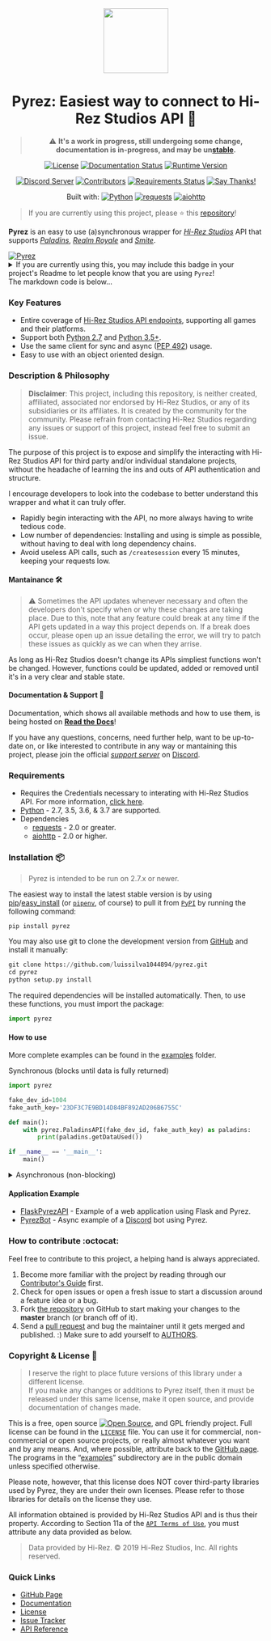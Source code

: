 <div  align="center">
<a href="https://github.com/luissilva1044894/Pyrez" title="Pyrez · Github repository" alt="Pyrez: Easiest way to connect to Hi-Rez Studios API!"><img src="https://raw.githubusercontent.com/luissilva1044894/Pyrez/gh-pages/assets/images/Pyrez.png" height="128" width="128"></a>

# Pyrez: Easiest way to connect to Hi-Rez Studios API :snake:

> :warning: **It's a work in progress, still undergoing some change, documentation is in-progress, and may be un[stable][github-repo].**

[![License][bagde-license]][license]
[![Documentation Status][bagde-documentation]][pyrez-documentation]
[![Runtime Version][bagde-runtime-version]][pyrez-pypi]

[![Discord Server][bagde-discord-server]][support-server-discord]
[![Contributors][bagde-contributors]](https://github.com/luissilva1044894/Pyrez/graphs/contributors "Contributors")
[![Requirements Status][bagde-requirements]](https://requires.io/github/luissilva1044894/Pyrez/requirements/?branch=master)
[![Say Thanks!][bagde-say-thanks]](https://saythanks.io/to/luissilva1044894 "Say Thanks!")

Built with: [![Python][badgde-python]][python-3-7]
[![requests][bagde-requests]](https://pypi.org/project/requests/2.22.0/ "requests 2.22")
[![aiohttp][bagde-aiohttp]](https://pypi.org/project/aiohttp/3.5.4/ "aiohttp 3.5.4")

</div>

> If you are currently using this project, please ⭐️ this [repository][github-repo]!

**Pyrez** is an easy to use (a)synchronous wrapper for [*Hi-Rez Studios*][hi-rez-studios] API that supports [*Paladins*][paladins-game], [*Realm Royale*][realm-royale] and [*Smite*][smite-game].

<a href="https://github.com/luissilva1044894/pyrez" title="Pyrez" target="_blank">
  <img alt="Pyrez" src="https://img.shields.io/badge/Using-Pyrez-00bb88.svg?logo=python&logoColor=white&logoWidth=20&style=plastic">
</a>
<details markdown="1">
<summary>If you are currently using this, you may include this badge in your project's Readme to let people know that you are using <code>Pyrez</code>!<br/>The markdown code is below...</summary>

```markdown hl_lines="7 12"
[![Pyrez](https://img.shields.io/badge/Using-Pyrez-00bb88.svg?logo=python&logoColor=white&logoWidth=20&style=plastic)](https://github.com/luissilva1044894/pyrez)
```

</details>

### Key Features
 * Entire coverage of [Hi-Rez Studios API endpoints][hi-rez-studios-developer-guide], supporting all games and their platforms.
 * Support both [Python 2.7][python-2] and [Python 3.5+][python-3].
 * Use the same client for sync and async ([PEP 492](https://www.python.org/dev/peps/pep-0492/)) usage.
 * Easy to use with an object oriented design.

### Description & Philosophy
> **Disclaimer**: This project, including this repository, is neither created, affiliated, associated nor endorsed by Hi-Rez Studios, or any of its subsidiaries or its affiliates. It is created by the community for the community. Please refrain from contacting Hi-Rez Studios regarding any issues or support of this project, instead feel free to submit an issue.

The purpose of this project is to expose and simplify the interacting with Hi-Rez Studios API for third party and/or individual standalone projects, without the headache of learning the ins and outs of API authentication and structure.

I encourage developers to look into the codebase to better understand this wrapper and what it can truly offer.

 * Rapidly begin interacting with the API, no more always having to write tedious code.
 * Low number of dependencies: Installing and using is simple as possible, without having to deal with long dependency chains.
 * Avoid useless API calls, such as `/createsession` every 15 minutes, keeping your requests low.

#### Mantainance 🛠
> :warning: Sometimes the API updates whenever necessary and often the developers don't specify when or why these changes are taking place. Due to this, note that any feature could break at any time if the API gets updated in a way this project depends on. If a break does occur, please open up an issue detailing the error, we will try to patch these issues as quickly as we can when they arrise.

As long as Hi-Rez Studios doesn't change its APIs simpliest functions won't be changed. However, functions could be updated, added or removed until it's in a very clear and stable state.

#### Documentation & Support :book:
Documentation, which shows all available methods and how to use them, is being hosted on [**Read the Docs**][pyrez-documentation]!

If you have any questions, concerns, need further help, want to be up-to-date on, or like interested to contribute in any way or mantaining this project, please join the official [*support server*][support-server-discord] on [Discord][discord].

### Requirements
 * Requires the Credentials necessary to interating with Hi-Rez Studios API. For more information, [click here](https://pyrez.readthedocs.io/en/latest/getting_started.html#registration "Form access to Hi-Rez Studios API").
 * [Python](https://www.python.org/) - 2.7, 3.5, 3.6, & 3.7 are supported.
 * Dependencies
 	* [requests](https://github.com/kennethreitz/requests/ "Python HTTP Requests for Humans") - 2.0 or greater.
 	* [aiohttp](https://github.com/aio-libs/aiohttp/) - 2.0 or higher.

### Installation 📦
> Pyrez is intended to be run on 2.7.x or newer.

The easiest way to install the latest stable version is by using [pip](http://www.pip-installer.org/en/latest/)/[easy_install](https://setuptools.readthedocs.io/en/latest/easy_install.html) (or [`pipenv`](https://docs.pipenv.org), of course) to pull it from [`PyPI`](https://pypi.org "Python's package manager") by running the following command:

```py
pip install pyrez
```

You may also use git to clone the development version from [GitHub][github-repo] and install it manually:

```py
git clone https://github.com/luissilva1044894/pyrez.git
cd pyrez
python setup.py install
```
The required dependencies will be installed automatically.
Then, to use these functions, you must import the package:

```py
import pyrez
```

#### How to use
More complete examples can be found in the [examples][examples-folder] folder.

Synchronous (blocks until data is fully returned)
```py
import pyrez

fake_dev_id=1004
fake_auth_key='23DF3C7E9BD14D84BF892AD206B6755C'

def main():
    with pyrez.PaladinsAPI(fake_dev_id, fake_auth_key) as paladins:
        print(paladins.getDataUsed())

if __name__ == '__main__':
	main()
```

<details markdown="1">
<summary>Asynchronous (non-blocking)</summary>
If your code uses `async` / `await`, use `async def`:

```python hl_lines="7 12"
async def main(dev_id, auth_key):
   import pyrez
   async with pyrez.PaladinsAPI.Async(dev_id, auth_key) as paladins:
      print(await paladins.getDataUsed())

import asyncio

fake_dev_id=1004
fake_auth_key='23DF3C7E9BD14D84BF892AD206B6755C'

loop = asyncio.get_event_loop()
loop.run_until_complete(main(fake_dev_id, fake_auth_key))
```

</details>

#### Application Example

 * [FlaskPyrezAPI](https://github.com/luissilva1044894/FlaskPyrezAPI) - Example of a web application using Flask and Pyrez.
 * [PyrezBot](https://github.com/luissilva1044894/PyrezBot) - Async example of a [Discord][discord] bot using Pyrez.

### How to contribute :octocat:

Feel free to contribute to this project, a helping hand is always appreciated.

 1. Become more familiar with the project by reading through our [Contributor's Guide](./.github/CONTRIBUTING.md) first.
 2. Check for open issues or open a fresh issue to start a discussion around a feature idea or a bug.
 3. Fork [the repository][github-repo] on GitHub to start making your changes to the **master** branch (or branch off of it).
 4. Send a [pull request](https://help.github.com/en/articles/creating-a-pull-request-from-a-fork) and bug the maintainer until it gets merged and published. :) Make sure to add yourself to [AUTHORS](./AUTHORS.md).

### Copyright & License 📝

> I reserve the right to place future versions of this library under a different license. <br/>If you make any changes or additions to Pyrez itself, then it must be released under this same license, make it open source, and provide documentation of changes made.

This is a free, open source [![Open Source][open-source-icon]][open-source-definition], and GPL friendly project. Full license can be found in the [`LICENSE`][license] file. You can use it for commercial, non-commercial or open source projects, or really almost whatever you want and by any means. And, where possible, attribute back to the [GitHub page][github-repo]. The programs in the “[examples][examples-folder]” subdirectory are in the public domain unless specified otherwise.

Please note, however, that this license does NOT cover third-party libraries used by Pyrez, they are under their own licenses. Please refer to those libraries for details on the license they use.

All information obtained is provided by Hi-Rez Studios API and is thus their property. According to Section 11a of the [`API Terms of Use`][api-terms-of-use], you must attribute any data provided as below.

> Data provided by Hi-Rez. © 2019 Hi-Rez Studios, Inc. All rights reserved.

### Quick Links

 * [GitHub Page][github-repo]
 * [Documentation][pyrez-documentation]
 * [License][license]
 * [Issue Tracker](https://github.com/luissilva1044894/Pyrez/issues)
 * [API Reference][hi-rez-studios-developer-guide]

[api-terms-of-use]: https://www.hirezstudios.com/wp-content/themes/hi-rez-studios/pdf/api-terms-of-use-agreement.pdf "Hi-Rez Studios API · Terms of Use"
[bagde-aiohttp]: https://img.shields.io/badge/aiohttp-3.5.4-orange.svg?logo=pypi&logoColor=white&style=plastic
[bagde-contributors]: https://img.shields.io/github/contributors/luissilva1044894/Pyrez.svg?logo=github&logoWidth=15&style=plastic
[bagde-discord-server]: https://img.shields.io/discord/549020573846470659.svg?logo=discord&logoColor=white&logoWidth=15&style=plastic
[bagde-documentation]: https://img.shields.io/readthedocs/pyrez/latest.svg?logo=read-the-docs&logoColor=white&style=plastic
[bagde-license]: https://img.shields.io/pypi/l/pyrez.svg?logo=github&logoWidth=15&style=plastic
[badgde-python]: https://img.shields.io/badge/Python-3.7.3-orange.svg?logo=python&logoColor=white&style=plastic
[bagde-requests]: https://img.shields.io/badge/requests-2.22.0-orange.svg?logo=pypi&logoColor=white&style=plastic
[bagde-requirements]: https://requires.io/github/luissilva1044894/Pyrez/requirements.svg?branch=master
[bagde-runtime-version]: https://img.shields.io/pypi/pyversions/pyrez.svg?logo=python&logoColor=white&logoWidth=15&style=plastic
[bagde-say-thanks]: https://img.shields.io/badge/Say%20Thanks!-🦉-1EAEDB.svg
[discord]: https://discordapp.com/ "Discord App"
[examples-folder]: ./examples
[github-repo]: https://github.com/luissilva1044894/Pyrez "Pyrez · Github repository"
[hi-rez-studios]: https://www.hirezstudios.com "Hi-Rez Studios"
[hi-rez-studios-developer-guide]: https://docs.google.com/document/d/1OFS-3ocSx-1Rvg4afAnEHlT3917MAK_6eJTR6rzr-BM/edit "Hi-Rez Studios API · Developer Guide"
[license]: ./LICENSE "Pyrez · License"
[open-source-definition]: https://www.opensource.org "See http://www.opensource.org for the Open Source Definition"
[open-source-icon]: https://raw.githubusercontent.com/abhishekbanthia/Public-APIs/master/opensource.png
[paladins-game]: https://www.paladins.com "Paladins Game"
[pyrez-pypi]: https://pypi.org/project/pyrez "Pyrez · PyPI"
[pyrez-documentation]: https://pyrez.readthedocs.io/en/latest/ "Pyrez · Documentation"
[python-2]: https://docs.python.org/2.7/ "Python 2.7.x"
[python-3]: https://docs.python.org/3/whatsnew/index.html "Python 3.x"
[python-3-7]: https://docs.python.org/3.7/whatsnew/changelog.html#python-3-7-3-final "Python 3.7.3"
[realm-royale]: https://www.realmroyale.com "Realm Royale Game"
[smite-game]: https://www.smitegame.com "Smite Game"
[support-server-discord]: https://discord.gg/XkydRPS "Support Server · Discord"
